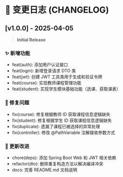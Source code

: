 # 📜 变更日志 (CHANGELOG)

## [v1.0.0] - 2025-04-05

> **Initial Release**

### ✨ 新增功能

- feat(auth): 添加用户认证接口
- feat(login): 新增登录请求 DTO 类
- feat(jwt): 创建 JWT 工具类用于生成和验证令牌
- feat(course): 实现教师课程管理功能
- feat(student): 实现学生模块基础功能（选课、获取课表）

### 🐛 修复问题

- fix(course): 修复根据教师 ID 获取课程信息逻辑缺失
- fix(student): 修复根据学生 ID 获取课程信息逻辑缺失
- fix(duplicate): 遗漏了课程已被选择的异常处理
- fix(controller): 修改 @PathVariable 注解接收参数方式

### 🔧 更新改进

- chore(deps): 添加 Spring Boot Web 和 JWT 相关依赖
- refactor(dto): 删除重复构造方法以解决编译冲突
- docs: 完善 README.md 文档说明
